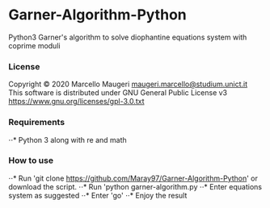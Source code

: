 # Garner-Algorithm-Python
Python3 Garner's algorithm to solve diophantine equations system with coprime moduli

### License
  Copyright © 2020 Marcello Maugeri <maugeri.marcello@studium.unict.it>
  This software is distributed under GNU General Public License v3 <https://www.gnu.org/licenses/gpl-3.0.txt>

### Requirements
  ⋅⋅* Python 3 along with re and math
  
### How to use
  ⋅⋅* Run 'git clone https://github.com/Maray97/Garner-Algorithm-Python' or download the script.
  ⋅⋅* Run 'python garner-algorithm.py
  ⋅⋅* Enter equations system as suggested
  ⋅⋅* Enter 'go'
  ⋅⋅* Enjoy the result
